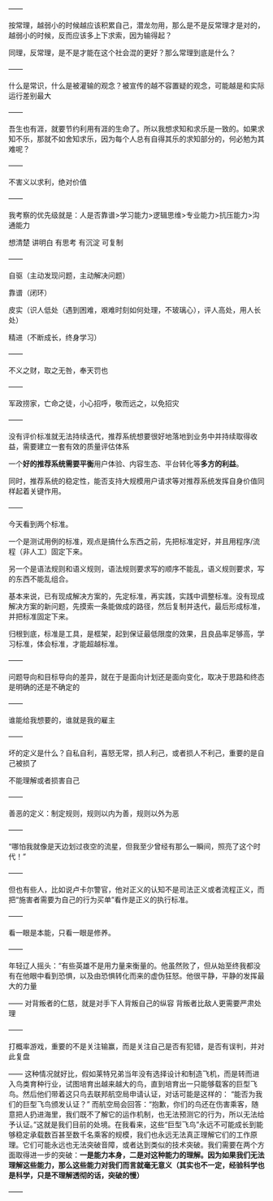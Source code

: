 ——

按常理，越弱小的时候越应该积累自己，潜龙勿用，那么是不是反常理才是对的，越弱小的时候，反而应该多上下求索，因为输得起？

同理，反常理，是不是才能在这个社会混的更好？那么常理到底是什么？

——

什么是常识，什么是被灌输的观念？被宣传的越不容置疑的观念，可能越是和实际运行差别最大

——

吾生也有涯，就要节约利用有涯的生命了。所以我想求知和求乐是一致的。如果求知不乐，那就不如舍知求乐，因为每个人总有自得其乐的求知部分的，何必勉为其难呢？

——

不害义以求利，绝对价值

——

我考察的优先级就是：人是否靠谱>学习能力>逻辑思维>专业能力>抗压能力>沟通能力

想清楚 讲明白 有思考 有沉淀 可复制

——

自驱（主动发现问题，主动解决问题）

靠谱（闭环）

皮实（识人低处（遇到困难，艰难时刻如何处理，不玻璃心），评人高处，用人长处）

精进（不断成长，终身学习）

——

不义之财，取之无咎，奉天罚也

——

军政捞家，亡命之徒，小心招呼，敬而远之，以免招灾

——

没有评价标准就无法持续迭代，推荐系统想要很好地落地到业务中并持续取得收益，需要建立一套有效的质量评估体系

一个**好的推荐系统需要平衡**用户体验、内容生态、平台转化等**多方的利益**。

同时，推荐系统的稳定性，能否支持大规模用户请求等对推荐系统发挥自身价值同样起着关键作用。

——

今天看到两个标准。

一个是测试用例的标准，观点是搞什么东西之前，先把标准定好，并且用程序/流程（非人工）固定下来。

另一个是语法规则和语义规则，语法规则要求写的顺序不能乱，语义规则要求，写的东西不能乱组合。

基本来说，已有现成解决方案的，先定标准，再实践，实践中调整标准。没有现成解决方案的新问题，先摸索一条能做成的路径，然后复制并迭代，最后形成标准，并把标准固定下来。

归根到底，标准是工具，是框架，起到保证最低限度的效果，且良品率足够高，学习标准，体会标准，才能超越标准。

——

问题导向和目标导向的差异，就在于是面向计划还是面向变化，取决于思路和终态是明确的还是不确定的

——

谁能给我想要的，谁就是我的雇主

——

坏的定义是什么？自私自利，喜怒无常，损人利己，或者损人不利己，重要的是自己被损了

不能理解或者损害自己

——

善恶的定义：制定规则，规则以内为善，规则以外为恶

——

“哪怕我就像是天边划过夜空的流星，但我至少曾经有那么一瞬间，照亮了这个时代！”

——

但也有些人，比如说卢卡尔警官，他对正义的认知不是司法正义或者流程正义，而把“施害者需要为自己的行为买单”看作是正义的执行标准。

——

看一眼是本能，只看一眼是修养。

——

年轻辽人摇头：“有些英雄不是用力量来衡量的。他虽然败了，但从始至终我都没有在他眼中看到恐惧，以及由恐惧转化而来的虚伪狂怒。他很平静，平静的发挥最大的力量

——
对背叛者的仁慈，就是对手下人背叛自己的纵容
背叛者比敌人更需要严肃处理

——

打概率游戏，重要的不是关注输赢，而是关注自己是否有犯错，是否有误判，并对此复盘

——
这种情况就好比，假如莱特兄弟当年没有选择设计和制造飞机，而是转而进入鸟类育种行业，试图培育出越来越大的鸟，直到培育出一只能够载客的巨型飞鸟。然后他们带着这只鸟去联邦航空局申请认证，对话可能是这样的： “能否为我们的巨型飞鸟颁发认证？” 而航空局会回答：“抱歉，你们的鸟还在伤害乘客，随意把人扔进海里，我们既不了解它的运作机制，也无法预测它的行为，所以无法给予认证。”这就是我们目前的处境。在我看来，这些“巨型飞鸟”永远不可能成长到能够稳定承载数百甚至数千名乘客的规模，我们也永远无法真正理解它们的工作原理。它们可能永远也无法突破音障，或者达到类似的技术突破。我们需要在两个方面取得进一步的突破：**一是能力本身，二是对这种能力的理解。因为如果我们无法理解这些能力，那么这些能力对我们而言就毫无意义（其实也不一定，经验科学也是科学，只是不理解透彻的话，突破的慢）**

——
